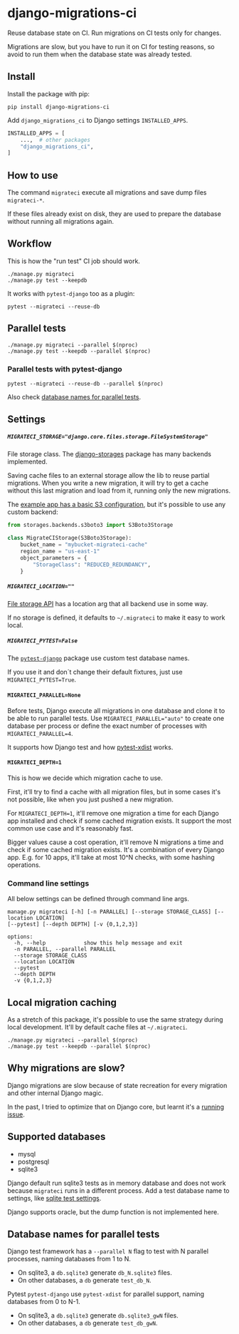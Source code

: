# django-migrations-ci

Reuse database state on CI. Run migrations on CI tests only for changes.

Migrations are slow, but you have to run it on CI for testing reasons, so avoid
to run them when the database state was already tested.

## Install

Install the package with pip:

```shell
pip install django-migrations-ci
```

Add `django_migrations_ci` to Django settings `INSTALLED_APPS`.

```python
INSTALLED_APPS = [
    ...,  # other packages
    "django_migrations_ci",
]
```

## How to use

The command `migrateci` execute all migrations and save dump files `migrateci-*`.

If these files already exist on disk, they are used to prepare the database
without running all migrations again.

## Workflow

This is how the "run test" CI job should work.

```shell
./manage.py migrateci
./manage.py test --keepdb
```

It works with `pytest-django` too as a plugin:

```shell
pytest --migrateci --reuse-db
```

## Parallel tests

```shell
./manage.py migrateci --parallel $(nproc)
./manage.py test --keepdb --parallel $(nproc)
```

### Parallel tests with pytest-django

```shell
pytest --migrateci --reuse-db --parallel $(nproc)
```

Also check [database names for parallel tests](#database-names-for-parallel-tests).

## Settings

##### `MIGRATECI_STORAGE="django.core.files.storage.FileSystemStorage"`

File storage class. The [django-storages](https://pypi.org/project/django-storages/) package has many backends implemented.

Saving cache files to an external storage allow the lib to reuse partial migrations.
When you write a new migration, it will try to get a cache without this
last migration and load from it, running only the new migrations.

The [example app has a basic S3 configuration](example/settings.py#L29-L34), but it's possible
to use any custom backend:

```python
from storages.backends.s3boto3 import S3Boto3Storage

class MigrateCIStorage(S3Boto3Storage):
    bucket_name = "mybucket-migrateci-cache"
    region_name = "us-east-1"
    object_parameters = {
        "StorageClass": "REDUCED_REDUNDANCY",
    }
```

##### `MIGRATECI_LOCATION=""`

[File storage API](https://docs.djangoproject.com/en/4.1/ref/files/storage/#the-filesystemstorage-class) has a location arg that all backend use in some way.

If no storage is defined, it defaults to `~/.migrateci` to make it easy to work local.

##### `MIGRATECI_PYTEST=False`

The [`pytest-django`](https://pypi.org/project/pytest-django) package use custom test database names.

If you use it and don´t change their default fixtures, just use `MIGRATECI_PYTEST=True`.


#### `MIGRATECI_PARALLEL=None`

Before tests, Django execute all migrations in one database and clone it to be able to run parallel tests.
Use `MIGRATECI_PARALLEL="auto"` to create one database per process or define the exact number of processes with `MIGRATECI_PARALLEL=4`.

It supports how Django test and how [pytest-xdist](https://pypi.org/project/pytest-xdist) works.

#### `MIGRATECI_DEPTH=1`

This is how we decide which migration cache to use.

First, it'll try to find a cache with all migration files, but in some cases it's not possible,
like when you just pushed a new migration.

For `MIGRATECI_DEPTH=1`, it'll remove one migration a time for each Django app installed and check if some cached migration exists. It support the most common use case and it's reasonably fast.

Bigger values cause a cost operation, it'll remove N migrations a time and check if some cached migration exists. It's a combination of every Django app. E.g. for 10 apps, it'll take at most 10^N checks, with some hashing operations.

### Command line settings

All below settings can be defined through command line args.

```
manage.py migrateci [-h] [-n PARALLEL] [--storage STORAGE_CLASS] [--location LOCATION]
[--pytest] [--depth DEPTH] [-v {0,1,2,3}]

options:
  -h, --help            show this help message and exit
  -n PARALLEL, --parallel PARALLEL
  --storage STORAGE_CLASS
  --location LOCATION
  --pytest
  --depth DEPTH
  -v {0,1,2,3}
```

## Local migration caching

As a stretch of this package, it's possible to use the same strategy during local
development. It'll by default cache files at `~/.migrateci`.

```shell
./manage.py migrateci --parallel $(nproc)
./manage.py test --keepdb --parallel $(nproc)
```

## Why migrations are slow?

Django migrations are slow because of state recreation for every migration and other internal Django magic.

In the past, I tried to optimize that on Django core, but learnt it's a [running issue](https://code.djangoproject.com/ticket/29898).

## Supported databases

* mysql
* postgresql
* sqlite3

Django default run sqlite3 tests as in memory database and does not work because
`migrateci` runs in a different process. Add a test database name to settings,
like [sqlite test settings](django_migrations_ci/tests/testapp/settings_sqlite.py).

Django supports oracle, but the dump function is not implemented here.

## Database names for parallel tests

Django test framework has a `--parallel N` flag to test with N parallel processes,
naming databases from 1 to N.

* On sqlite3, a `db.sqlite3` generate `db_N.sqlite3` files.
* On other databases, a `db` generate `test_db_N`.

Pytest `pytest-django` use `pytest-xdist` for parallel support, naming databases
from 0 to N-1.

* On sqlite3, a `db.sqlite3` generate `db.sqlite3_gwN` files.
* On other databases, a `db` generate `test_db_gwN`.
